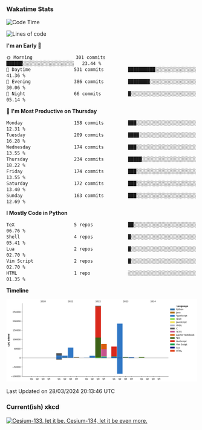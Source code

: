 ### Wakatime Stats
<!--START_SECTION:waka-->
![Code Time](http://img.shields.io/badge/Code%20Time-2%2C429%20hrs%2028%20mins-blue)

![Lines of code](https://img.shields.io/badge/From%20Hello%20World%20I%27ve%20Written-722.5%20thousand%20lines%20of%20code-blue)

**I'm an Early 🐤** 

```text
🌞 Morning                301 commits         ██████░░░░░░░░░░░░░░░░░░░   23.44 % 
🌆 Daytime                531 commits         ██████████░░░░░░░░░░░░░░░   41.36 % 
🌃 Evening                386 commits         ████████░░░░░░░░░░░░░░░░░   30.06 % 
🌙 Night                  66 commits          █░░░░░░░░░░░░░░░░░░░░░░░░   05.14 % 
```
📅 **I'm Most Productive on Thursday** 

```text
Monday                   158 commits         ███░░░░░░░░░░░░░░░░░░░░░░   12.31 % 
Tuesday                  209 commits         ████░░░░░░░░░░░░░░░░░░░░░   16.28 % 
Wednesday                174 commits         ███░░░░░░░░░░░░░░░░░░░░░░   13.55 % 
Thursday                 234 commits         █████░░░░░░░░░░░░░░░░░░░░   18.22 % 
Friday                   174 commits         ███░░░░░░░░░░░░░░░░░░░░░░   13.55 % 
Saturday                 172 commits         ███░░░░░░░░░░░░░░░░░░░░░░   13.40 % 
Sunday                   163 commits         ███░░░░░░░░░░░░░░░░░░░░░░   12.69 % 
```


**I Mostly Code in Python** 

```text
TeX                      5 repos             ██░░░░░░░░░░░░░░░░░░░░░░░   06.76 % 
Shell                    4 repos             █░░░░░░░░░░░░░░░░░░░░░░░░   05.41 % 
Lua                      2 repos             █░░░░░░░░░░░░░░░░░░░░░░░░   02.70 % 
Vim Script               2 repos             █░░░░░░░░░░░░░░░░░░░░░░░░   02.70 % 
HTML                     1 repo              ░░░░░░░░░░░░░░░░░░░░░░░░░   01.35 % 
```



**Timeline**

![Lines of Code chart](https://raw.githubusercontent.com/joshuajeschek/joshuajeschek/main/assets/bar_graph.png)


 Last Updated on 28/03/2024 20:13:46 UTC
<!--END_SECTION:waka-->

### Current(ish) xkcd
<a id="xkcd-a" title="Cesium-133, let it be. Cesium-134, let it be even more." href="https://www.xkcd.com" target="_blank">
        <img align="center" id="xkcd-img" src="https://imgs.xkcd.com/comics/periodic_table_regions.png" alt="Cesium-133, let it be. Cesium-134, let it be even more." height=300 />
</a>
